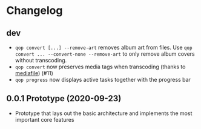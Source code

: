 # Changelog

## dev

- `qop convert [...] --remove-art` removes album art from files. Use `qop convert ... --convert-none --remove-art` to 
  only remove album covers without transcoding.
- `qop convert` now preserves media tags when transcoding (thanks to [mediafile](https://github.com/beetbox/mediafile))  (#11)
- `qop progress` now displays active tasks together with the progress bar

## 0.0.1 Prototype (2020-09-23)

- Prototype that lays out the basic architecture and implements the most important core features


